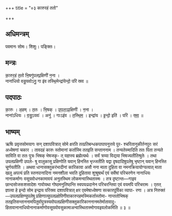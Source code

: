+++
title = "०३ कारुरहं ततो"

+++
## अधिमन्त्रम्
पवमानः सोमः। शिशुः। पङ्क्तिः।

## मन्त्रः
का॒रुर॒हं त॒तो भि॒षगु॑पलप्र॒क्षिणी॑ न॒ना ।  
नाना॑धियो वसू॒यवोऽनु॒ गा इ॑व तस्थि॒मेन्द्रा॑येन्दो॒ परि॑ स्रव ॥

## पदपाठः
का॒रुः । अ॒हम् । त॒तः । भि॒षक् । उ॒प॒ल॒ऽप्र॒क्षिणी॑ । न॒ना ।  
नाना॑ऽधियः । व॒सु॒ऽयवः॑ । अनु॑ । गाःऽइ॑व । त॒स्थि॒म॒ । इन्द्रा॑य । इ॒न्दो॒ इति॑ । परि॑ । स्र॒व॒ ॥

## भाष्यम्
ऋषिः प्रवृत्तसोमयागः सन् दशापवित्रात् सोमे क्षरति तत्प्रतिबन्धकपापापनुत्तये पुर- श्चरितानुकीर्तनपुरः सरं अध्येषणां चकार । तावदहं कारुः स्तोमानां कर्तास्मि ततइति सन्ताननाम । तन्यतेस्मादिति ततः पिता तन्यते साविति वा ततः पुत्रः भिषक् भेषजकृ- त् यज्ञस्य ब्रह्मेत्यर्थः । सर्वं त्रय्या विद्यया भिषज्यतीतिश्रुतेः । तथा उपलप्रक्षिणी उपले- षु वालुकासु प्रक्षिणोति यवान् हिनस्ति भृज्जतीति यद्वा दृषदादिषूपलेषु भृष्टान् यवान् हिनस्ति चूर्णयतीति । अथवा धानासक्तुकरंभादीनां कारिकावा असौ नना माता दुहिता वा नमनक्रियायोग्यत्वात् माता खलु अपत्यं प्रति स्तनपानादिना नमनशीला भवति दुहितावा शुश्रूषार्थं एवं सर्वेषां परिचरणेन नानाधियः नानाकर्माणः वसूयवोधनकामावयं अनुतस्थिम लोकमन्वास्थितास्मः । तत्र दृष्टान्तः—गाइव छान्दसोजसःशसादेशः गावोयथा गोष्ठमनुतिष्ठन्ति स्वपयःप्रदानेन परिचरन्तिवा एवं वयमपि परिचरामः । एतत् ज्ञात्वा हे इन्दो सोम इन्द्राय परिस्रव दशापवित्रात् क्षर एवमेषाध्येषणा सत्कारपूर्विका व्यापा- रणा । अत्र निरुक्तं—उपलप्रक्षिण्युपलेषु प्रक्षिणात्युपलप्रक्षेपिणीवाकारुरहमस्मिकर्तास्तोमा- नान्ततोभिषक् ततइतिसन्ताननामपितुर्वापुत्रस्यवोपलप्रक्षिणीसक्तुकारिकाननानमतेर्मातावादु- हितावानानाधियोनानाकर्माणोवसूयवोवसुकामाअन्वास्थितास्मोगावइवलोकमिति ॥ ३ ॥
